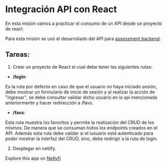 # Integración API con React

En esta misión vamos a practicar el consumo de un API desde un proyecto de react.

Para esta misión se usó el desarrollado del API para [assessment backend](https://github.com/icabulo/backend-assesment-mirv26).

## Tareas:

1. Crear un proyecto de React el cual debe tener las siguientes rutas:

- **/login**:

Es la ruta por defecto en caso de que el usuario no haya iniciado sesión, debe mostrar un formulario de inicio de sesión y al realizar la acción de "ingresar", se debe consultar validar dicho usuario en la api mencionada anteriormente y hacer redirección a /favs.

- **/favs**:

Esta ruta muestra los favoritos y permite la realización del CRUD de los mismos. De manera que se consuman todos los endpoints creados en el API. Además esta ruta debe validar si el lusuario está autenticado para poder mostrar la interfaz del CRUD, sino, debe redirigir a la ruta de login.

2. Desplegar en netlify.

Explore this app on [Netlyfi](https://main--bespoke-piroshki-cc33ec.netlify.app/)
